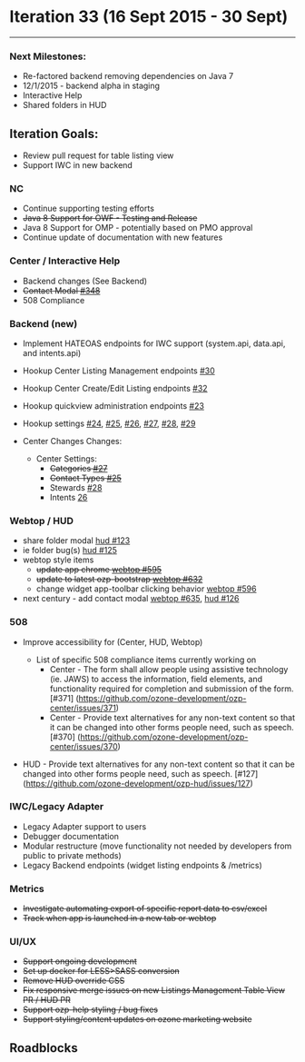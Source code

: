 # Iteration 33 (16 Sept 2015 - 30 Sept)

*** 
### Next Milestones:
* Re-factored backend removing dependencies on Java 7
* 12/1/2015 - backend alpha in staging  
* Interactive Help
* Shared folders in HUD

## Iteration Goals:
* Review pull request for table listing view
* Support IWC in new backend


### NC
* Continue supporting testing efforts
* ~~Java 8 Support for OWF - Testing and Release~~
* Java 8 Support for OMP - potentially based on PMO approval
* Continue update of documentation with new features

### Center / Interactive Help
* Backend changes (See Backend)
* ~~Contact Modal [#348](https://github.com/ozone-development/ozp-center/issues/348)~~
* 508 Compliance

### Backend (new)
* Implement HATEOAS endpoints for IWC support (system.api, data.api, and intents.api)
* Hookup Center Listing Management endpoints [#30](https://github.com/ozone-development/ozp-backend/issues/30)
* Hookup Center Create/Edit Listing endpoints [#32](https://github.com/ozone-development/ozp-backend/issues/32)
* Hookup quickview administration endpoints [#23](https://github.com/ozone-development/ozp-backend/issues/23)
* Hookup settings [#24](https://github.com/ozone-development/ozp-backend/issues/24), [#25](https://github.com/ozone-development/ozp-backend/issues/25), [#26](https://github.com/ozone-development/ozp-backend/issues/26), [#27](https://github.com/ozone-development/ozp-backend/issues/27), [#28](https://github.com/ozone-development/ozp-backend/issues/28), [#29](https://github.com/ozone-development/ozp-backend/issues/29)

* Center Changes Changes:
  * Center Settings:
    * ~~Categories [#27](https://github.com/ozone-development/ozp-backend/issues/27)~~
    * ~~Contact Types [#25](https://github.com/ozone-development/ozp-backend/issues/25)~~
    * Stewards [#28](https://github.com/ozone-development/ozp-backend/issues/28)
    * Intents [26](https://github.com/ozone-development/ozp-backend/issues/26)

### Webtop / HUD
* share folder modal [hud #123](https://github.com/ozone-development/ozp-hud/issues/123)
* ie folder bug(s) [hud #125](https://github.com/ozone-development/ozp-hud/issues/125)
* webtop style items
  * ~~update app chrome [webtop #595](https://github.com/ozone-development/ozp-webtop/issues/595)~~
  * ~~update to latest ozp-bootstrap [webtop #632](https://github.com/ozone-development/ozp-webtop/issues/632)~~
  * change widget app-toolbar clicking behavior [webtop #596](https://github.com/ozone-development/ozp-webtop/issues/596)
* next century - add contact modal [webtop #635](https://github.com/ozone-development/ozp-webtop/issues/635), [hud #126](https://github.com/ozone-development/ozp-hud/issues/126)

### 508
* Improve accessibility for (Center, HUD, Webtop)

  * List of specific 508 compliance items currently working on
    * Center - The form shall allow people using assistive technology (ie. JAWS) to access the information, field elements, and functionality required for completion and submission of the form. [#371] (https://github.com/ozone-development/ozp-center/issues/371)
    * Center - Provide text alternatives for any non-text content so that it can be changed into other forms people need, such as speech. [#370] (https://github.com/ozone-development/ozp-center/issues/370)

* HUD - Provide text alternatives for any non-text content so that it can be changed into other forms people need, such as speech. [#127] (https://github.com/ozone-development/ozp-hud/issues/127)

### IWC/Legacy Adapter
* Legacy Adapter support to users
* Debugger documentation
* Modular restructure (move functionality not needed by developers from public to private methods)
* Legacy Backend endpoints (widget listing endpoints & /metrics)

### Metrics
* ~~Investigate automating export of specific report data to csv/excel~~
* ~~Track when app is launched in a new tab or webtop~~

### UI/UX
* ~~Support ongoing development~~
* ~~Set up docker for LESS>SASS conversion~~
* ~~Remove HUD override CSS~~
* ~~Fix responsive merge issues on new Listings Management Table View PR / HUD PR~~
* ~~Support ozp-help styling / bug fixes~~
* ~~Support styling/content updates on ozone marketing website~~
  
## Roadblocks
